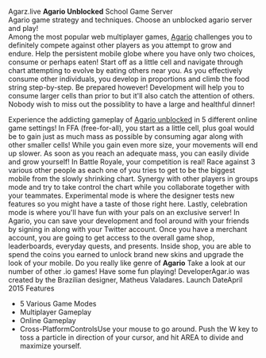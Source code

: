 Agarz.live <b>Agario Unblocked</b> School Game Server</br>
Agario game strategy and techniques. Choose an unblocked agario server and play!</br>
Among the most popular web multiplayer games, <a href="https://agarz.live">Agario</a> challenges you to definitely compete against other players as you attempt to grow and endure. Help the persistent mobile globe where you have only two choices, consume or perhaps eaten! Start off as a little cell and navigate through chart attempting to evolve by eating others near you. As you effectively consume other individuals, you develop in proportions and climb the food string step-by-step. Be prepared however! Development will help you to consume larger cells than prior to but it'll also catch the attention of others. Nobody wish to miss out the possiblity to have a large and healthful dinner!</br>

Experience the addicting gameplay of <a href="https://agarz.live">Agario unblocked</a> in 5 different online game settings! In FFA (free-for-all), you start as a little cell, plus goal would be to gain just as much mass as possible by consuming agar along with other smaller cells! While you gain even more size, your movements will end up slower. As soon as you reach an adequate mass, you can easily divide and grow yourself!  In Battle Royale, your competition is real! Race against 3 various other people as each one of you tries to get to be the biggest mobile from the slowly shrinking chart. Synergy with other players in groups mode and try to take control the chart while you collaborate together with your teammates. Experimental mode is where the designer tests new features so you might have a taste of those right here. Lastly, celebration mode is where you'll have fun with your pals on an exclusive server!
In Agario, you can save your development and fool around with your friends by signing in along with your Twitter account. Once you have a merchant account, you are going to get access to the overall game shop, leaderboards, everyday quests, and presents. Inside shop, you are able to spend the coins you earned to unlock brand new skins and upgrade the look of your mobile. Do you really like genre of <b>Agario</b> Take a look at our number of other .io games! Have some fun playing!
DeveloperAgar.io was created by the Brazilian designer, Matheus Valadares.
Launch DateApril 2015
Features 

* 5 Various Game Modes
* Multiplayer Gameplay
* Online Gameplay
* Cross-PlatformControlsUse your mouse to go around. Push the W key to toss a particle in direction of your cursor, and hit AREA to divide and maximize yourself.
                                                      

